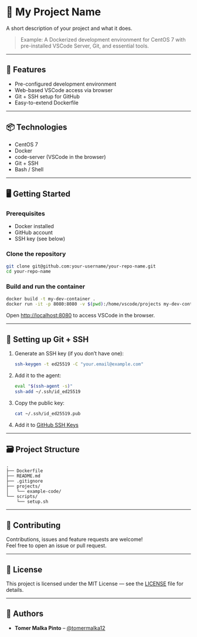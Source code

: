 # 🔧 My Project Name

A short description of your project and what it does.

> Example: A Dockerized development environment for CentOS 7 with pre-installed VSCode Server, Git, and essential tools.

---

## 🚀 Features

- Pre-configured development environment
- Web-based VSCode access via browser
- Git + SSH setup for GitHub
- Easy-to-extend Dockerfile

---

## 📦 Technologies

- CentOS 7
- Docker
- code-server (VSCode in the browser)
- Git + SSH
- Bash / Shell

---

## 🖥️ Getting Started

### Prerequisites

- Docker installed
- GitHub account
- SSH key (see below)

### Clone the repository

```bash
git clone git@github.com:your-username/your-repo-name.git
cd your-repo-name
```

### Build and run the container

```bash
docker build -t my-dev-container .
docker run -it -p 8080:8080 -v $(pwd):/home/vscode/projects my-dev-container
```

Open [http://localhost:8080](http://localhost:8080) to access VSCode in the browser.

---

## 🔐 Setting up Git + SSH

1. Generate an SSH key (if you don’t have one):

    ```bash
    ssh-keygen -t ed25519 -C "your.email@example.com"
    ```

2. Add it to the agent:

    ```bash
    eval "$(ssh-agent -s)"
    ssh-add ~/.ssh/id_ed25519
    ```

3. Copy the public key:

    ```bash
    cat ~/.ssh/id_ed25519.pub
    ```

4. Add it to [GitHub SSH Keys](https://github.com/settings/keys)

---

## 🗃️ Project Structure

```
.
├── Dockerfile
├── README.md
├── .gitignore
├── projects/
│   └── example-code/
└── scripts/
    └── setup.sh
```

---

## 🤝 Contributing

Contributions, issues and feature requests are welcome!  
Feel free to open an issue or pull request.

---

## 📄 License

This project is licensed under the MIT License — see the [LICENSE](./LICENSE) file for details.

---

## 👤 Authors

- **Tomer Malka Pinto** – [@tomermalka12](https://github.com/tomermalka12)

